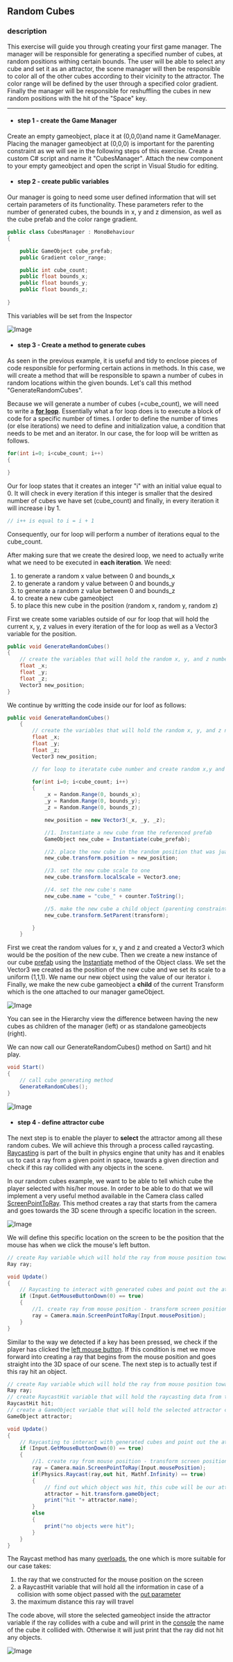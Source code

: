## Random Cubes

### description

This exercise will guide you through creating your first game manager. The manager will be responsible for generating a specified number of cubes, at random positions withing certain bounds. The user will be able to select any cube and set it as an attractor, the scene manager will then be responsible to color all of the other cubes according to their vicinity to the attractor. The color range will be defined by the user through a specified color gradient. Finally the manager will be responsible for reshuffling the cubes in new random positions with the hit of the "Space" key.

---

* #### step 1 - create the Game Manager
Create an empty gameobject, place it at (0,0,0)and name it GameManager. Placing the manager gameobject at (0,0,0) is important for the parenting constraint as we will see in the following steps of this exercise. Create a custom C# script and name it "CubesManager". Attach the new component to your empty gameobject and open the script in Visual Studio for editing.

* #### step 2 - create public variables 
Our manager is going to need some user defined information that will set certain parameters of its functionality. These parameters refer to the number of generated cubes, the bounds in x, y and z dimension, as well as the cube prefab and the color range gradient. 
```csharp
public class CubesManager : MonoBehaviour
{

    public GameObject cube_prefab;
    public Gradient color_range;

    public int cube_count;
    public float bounds_x;
    public float bounds_y;
    public float bounds_z;
    
}
```
This variables will be set from the Inspector

![Image](https://raw.githubusercontent.com/EleanaGrimshaw/unity-basic-training/master/Image%20Links/public%20variables.JPG)

* #### step 3 - Create a method to generate cubes
As seen in the previous example, it is useful and tidy to enclose pieces of code responsible for performing certain actions in methods. In this case, we will create a method that will be responsible to spawn a number of cubes in random locations within the given bounds. Let's call this method "GenerateRandomCubes".

Because we will generate a number of cubes (=cube_count), we will need to write a **[for loop](https://docs.microsoft.com/en-us/dotnet/csharp/language-reference/keywords/for)**. Essentially what a for loop does is to execute a block of code for a specific number of times. I order to define the number of times (or else iterations) we need to define and initialization value, a condition that needs to be met and an iterator. In our case, the for loop will be written as follows.
```csharp
for(int i=0; i<cube_count; i++)
{

}
```

Our for loop states that it creates an integer "i" with an initial value equal to 0. It will check in every iteration if this integer is smaller that the desired number of cubes we have set (cube_count) and finally, in every iteration it will increase i by 1. 
```csharp
// i++ is equal to i = i + 1
```
Consequently, our for loop will perform a number of iterations equal to the cube_count.

After making sure that we create the desired loop, we need to actually write what we need to be executed in **each iteration**. We need:
1. to generate a random x value between 0 and bounds_x
2. to generate a random y value between 0 and bounds_y
3. to generate a random z value between 0 and bounds_z
4. to create a new cube gameobject
5. to place this new cube in the position (random x, random y, random z)

First we create some variables outside of our for loop that will hold the current x, y, z values in every iteration of the for loop as well as a Vector3 variable for the position.
```csharp
public void GenerateRandomCubes()
{
    // create the variables that will hold the random x, y, and z numbers for each position
    float _x;
    float _y;
    float _z;
    Vector3 new_position;
}
```

We continue by writting the code inside our for loof as follows:
```csharp
public void GenerateRandomCubes()
    {
        // create the variables that will hold the random x, y, and z numbers for each position
        float _x;
        float _y;
        float _z;
        Vector3 new_position;

        // for loop to iteratate cube number and create random x,y and z values for each new cube's position;

        for(int i=0; i<cube_count; i++)
        {
            _x = Random.Range(0, bounds_x);
            _y = Random.Range(0, bounds_y);
            _z = Random.Range(0, bounds_z);

            new_position = new Vector3(_x, _y, _z);

            //1. Instantiate a new cube from the referenced prefab
            GameObject new_cube = Instantiate(cube_prefab);

            //2. place the new cube in the random position that was juast created
            new_cube.transform.position = new_position;

            //3. set the new cube scale to one
            new_cube.transform.localScale = Vector3.one;

            //4. set the new cube's name
            new_cube.name = "cube_" + counter.ToString();

            //5. make the new cube a child object (parenting constraint) of the Manager Gameobject
            new_cube.transform.SetParent(transform);

        }
    }
```
First we creat the random values for x, y and z and created a Vector3 which would be the position of the new cube. Then we create a new instance of our cube [prefab](https://docs.unity3d.com/Manual/Prefabs.html) using the [Instantiate](https://docs.unity3d.com/ScriptReference/Object.Instantiate.html) method of the Object class. We set the Vector3 we created as the position of the new cube and we set its scale to a uniform (1,1,1). We name our new object using the value of our iterator i. Finally, we make the new cube gameobject a **child** of the current Transform which is the one attached to our manager gameObject.

![Image](https://raw.githubusercontent.com/EleanaGrimshaw/unity-basic-training/master/Image%20Links/hierarchy_parenting.jpg)

You can see in the Hierarchy view the difference between having the new cubes as children of the manager (left) or as standalone gameobjects (right).

We can now call our GenerateRandomCubes() method on Sart() and hit play. 
```csharp
void Start()
{
    // call cube generating method
    GenerateRandomCubes();
}
```

![Image](https://raw.githubusercontent.com/EleanaGrimshaw/unity-basic-training/master/Image%20Links/random%20cubes.JPG)

* #### step 4 - define attractor cube
The next step is to enable the player to **select** the attractor among all these random cubes. We will achieve this through a process called raycasting. [Raycasting](https://docs.unity3d.com/ScriptReference/Physics.Raycast.html) is part of the built in physics engine that unity has and it enables us to cast a ray from a given point in space, towards a given direction and check if this ray collided with any objects in the scene. 

In our random cubes example, we want to be able to tell which cube the player selected with his/her mouse. In order to be able to do that we will implement a very useful method available in the Camera class called [ScreenPointToRay](https://docs.unity3d.com/ScriptReference/Camera.ScreenPointToRay.html). This method creates a ray that starts from the camera and goes towards the 3D scene through a specific location in the screen. 

![Image](https://dpzbhybb2pdcj.cloudfront.net/hocking2/Figures/c03-2.png)

We will define this specific location on the screen to be the position that the mouse has when we click the mouse's left button. 

```csharp
// create Ray variable which will hold the ray from mouse position towards the scene on left-click
Ray ray;

void Update()
{
    // Raycasting to interact with generated cubes and point out the attractor point
    if (Input.GetMouseButtonDown(0) == true)
    {
        //1. create ray from mouse position - transform screen position where our mouse is to a ray towards our scene
        ray = Camera.main.ScreenPointToRay(Input.mousePosition);
    }
}
```
Similar to the way we detected if a key has been pressed, we check if the player has clicked the [left mouse button](https://docs.unity3d.com/ScriptReference/Input.GetMouseButtonDown.html). If this condition is met we move forward into creating a ray that begins from the mouse position and goes straight into the 3D space of our scene. 
The next step is to actually test if this ray hit an object. 
```csharp
// create Ray variable which will hold the ray from mouse position towards the scene on left-click
Ray ray;
// create RaycastHit variable that will hold the raycasting data from the collision with an object
RaycastHit hit;
// create a GameObject variable that will hold the selected attractor cube
GameObject attractor;

void Update()
{
    // Raycasting to interact with generated cubes and point out the attractor point
    if (Input.GetMouseButtonDown(0) == true)
    {
        //1. create ray from mouse position - transform screen position where our mouse is to a ray towards our scene
        ray = Camera.main.ScreenPointToRay(Input.mousePosition);
        if(Physics.Raycast(ray,out hit, Mathf.Infinity) == true)
        {
            // find out which object was hit, this cube will be our attractor
            attractor = hit.transform.gameObject;
            print("hit "+ attractor.name);
        }
        else
        {
            print("no objects were hit");
        }
    }
}
```
The Raycast method has many [overloads](https://www.geeksforgeeks.org/c-sharp-method-overloading/), the one which is more suitable for our case takes:
1. the ray that we constructed for the mouse position on the screen
2. a RaycastHit variable that will hold all the information in case of a collision with some object passed with the [out parameter](https://docs.microsoft.com/en-us/dotnet/csharp/language-reference/keywords/out-parameter-modifier)
3. the maximum distance this ray will travel

The code above, will store the selected gameobject inside the attractor variable if the ray collides with a cube and will print in the [console](https://docs.unity3d.com/Manual/Console.html) the name of the cube it collided with. Otherwise it will just print that the ray did not hit any objects.

![Image](https://raw.githubusercontent.com/EleanaGrimshaw/unity-basic-training/master/Image%20Links/raycasting.gif)
